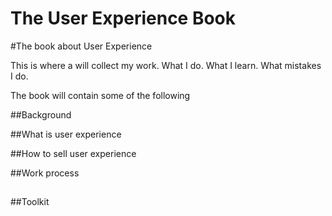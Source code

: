 The User Experience Book
=========

#The book about User Experience

This is where a will collect my work. What I do. What I learn. What mistakes I do.

The book will contain some of the following 


##Background


##What is user experience

##How to sell user experience


##Work process

##

##Toolkit

##